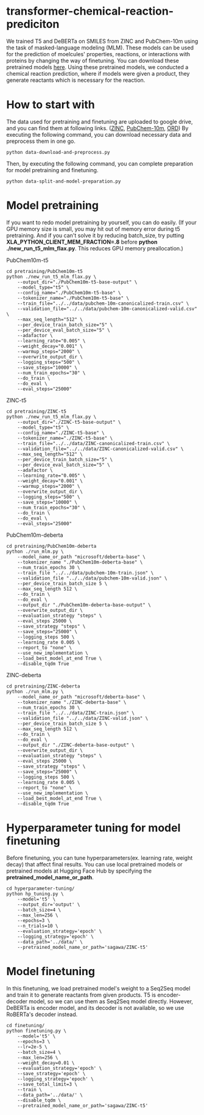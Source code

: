 # transformer-chemical-reaction-prediciton
We trained T5 and DeBERTa on SMILES from ZINC and PubChem-10m using the task of masked-language modeling (MLM). These models can be used for the prediction of moelcules' properties, reactions, or interactions with proteins by changing the way of finetuning. You can download these pretrained models [here](https://huggingface.co/sagawa). Using these pretrained models, we conducted a chemical reaction prediction, where if models were given a product, they generate reactants which is necessary for the reaction.
# How to start with
The data used for pretraining and finetuning are uploaded to google drive, and you can find them at following links. ([ZINC](https://drive.google.com/drive/folders/1lSPCqh31zxTVEhuiPde7W3rZG8kPgp-z), [PubChem-10m](https://drive.google.com/file/d/1ygYs8dy1-vxD1Vx6Ux7ftrXwZctFjpV3/view), [ORD](https://drive.google.com/file/d/1BEk2GWhNU-Azj9hm77Z2wufsPN49wN0m/view))
By executing the following command, you can download necessary data and preprocess them in one go.
```
python data-download-and-preprocess.py
```
Then, by executing the following command, you can complete preparation for model pretraining and finetuning.
```
python data-split-and-model-preparation.py
```
# Model pretraining
If you want to redo model pretraining by yourself, you can do easily.
(If your GPU memory size is small, you may hit out of memory error during t5 pretraining. And if you can't solve it by reducing batch_size, try putting **XLA_PYTHON_CLIENT_MEM_FRACTION=.8** before **python ./new_run_t5_mlm_flax.py**. This reduces GPU memory preallocation.)

PubChem10m-t5
```
cd pretraining/PubChem10m-t5
python ./new_run_t5_mlm_flax.py \
    --output_dir="./PubChem10m-t5-base-output" \
    --model_type="t5" \
    --config_name="./PubChem10m-t5-base" \
    --tokenizer_name="./PubChem10m-t5-base" \
    --train_file="../../data/pubchem-10m-canonicalized-train.csv" \
    --validation_file="../../data/pubchem-10m-canonicalized-valid.csv" \
    --max_seq_length="512" \
    --per_device_train_batch_size="5" \
    --per_device_eval_batch_size="5" \
    --adafactor \
    --learning_rate="0.005" \
    --weight_decay="0.001" \
    --warmup_steps="2000" \
    --overwrite_output_dir \
    --logging_steps="500" \
    --save_steps="10000" \
    --num_train_epochs="30" \
    --do_train \
    --do_eval \
    --eval_steps="25000"
```

ZINC-t5
```
cd pretraining/ZINC-t5
python ./new_run_t5_mlm_flax.py \
    --output_dir="./ZINC-t5-base-output" \
    --model_type="t5" \
    --config_name="./ZINC-t5-base" \
    --tokenizer_name="./ZINC-t5-base" \
    --train_file="../../data/ZINC-canonicalized-train.csv" \
    --validation_file="../../data/ZINC-canonicalized-valid.csv" \
    --max_seq_length="512" \
    --per_device_train_batch_size="5" \
    --per_device_eval_batch_size="5" \
    --adafactor \
    --learning_rate="0.005" \
    --weight_decay="0.001" \
    --warmup_steps="2000" \
    --overwrite_output_dir \
    --logging_steps="500" \
    --save_steps="10000" \
    --num_train_epochs="30" \
    --do_train \
    --do_eval \
    --eval_steps="25000"
```

PubChem10m-deberta
```
cd pretraining/PubChem10m-deberta
python ./run_mlm.py \
    --model_name_or_path "microsoft/deberta-base" \
    --tokenizer_name "./PubChem10m-deberta-base" \
    --num_train_epochs 30 \
    --train_file "../../data/pubchem-10m-train.json" \
    --validation_file "../../data/pubchem-10m-valid.json" \
    --per_device_train_batch_size 5 \
    --max_seq_length 512 \
    --do_train \
    --do_eval \
    --output_dir "./PubChem10m-deberta-base-output" \
    --overwrite_output_dir \
    --evaluation_strategy "steps" \
    --eval_steps 25000 \
    --save_strategy "steps" \
    --save_steps="25000" \
    --logging_steps 500 \
    --learning_rate 0.005 \
    --report_to "none" \
    --use_new_implementation \
    --load_best_model_at_end True \
    --disable_tqdm True
```

ZINC-deberta
```
cd pretraining/ZINC-deberta
python ./run_mlm.py \
    --model_name_or_path "microsoft/deberta-base" \
    --tokenizer_name "./ZINC-deberta-base" \
    --num_train_epochs 30 \
    --train_file "../../data/ZINC-train.json" \
    --validation_file "../../data/ZINC-valid.json" \
    --per_device_train_batch_size 5 \
    --max_seq_length 512 \
    --do_train \
    --do_eval \
    --output_dir "./ZINC-deberta-base-output" \
    --overwrite_output_dir \
    --evaluation_strategy "steps" \
    --eval_steps 25000 \
    --save_strategy "steps" \
    --save_steps="25000" \
    --logging_steps 500 \
    --learning_rate 0.005 \
    --report_to "none" \
    --use_new_implementation \
    --load_best_model_at_end True \
    --disable_tqdm True
```

# Hyperparameter tuning for model finetuning
Before finetuning, you can tune hyperparameters(ex. learning rate, weight decay) that affect final results.
You can use local pretrained models or pretrained models at Hugging Face Hub by specifying the **pretrained_model_name_or_path**.
```
cd hyperparameter-tuning/
python hp_tuning.py \
    --model='t5' \
    --output_dir='output' \
    --batch_size=4 \
    --max_len=256 \
    --epochs=3 \
    --n_trials=10 \
    --evaluation_strategy='epoch' \
    --logging_strategy='epoch' \
    --data_path='../data/' \
    --pretrained_model_name_or_path='sagawa/ZINC-t5'
```

# Model finetuning
In this finetuning, we load pretrained model's weight to a Seq2Seq model and train it to generate reactants from given products.
T5 is encoder-decoder model, so we can use them as Seq2Seq model directly. However, DeBERTa is encoder model, and its decoder is not available, so we use RoBERTa's decoder instead.
```
cd finetuning/
python finetuning.py \
    --model='t5' \
    --epochs=3 \
    --lr=2e-5 \
    --batch_size=4 \
    --max_len=256 \
    --weight_decay=0.01 \
    --evaluation_strategy='epoch' \
    --save_strategy='epoch' \
    --logging_strategy='epoch' \
    --save_total_limit=3 \
    --train \
    --data_path='../data/' \
    --disable_tqdm \
    --pretrained_model_name_or_path='sagawa/ZINC-t5'
```